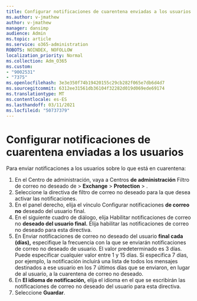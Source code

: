 ```yaml
---
title: Configurar notificaciones de cuarentena enviadas a los usuarios
ms.author: v-jmathew
author: v-jmathew
manager: dansimp
audience: Admin
ms.topic: article
ms.service: o365-administration
ROBOTS: NOINDEX, NOFOLLOW
localization_priority: Normal
ms.collection: Adm_O365
ms.custom:
- "9002531"
- "7375"
ms.openlocfilehash: 3e3e350f74b19420155c29cb282f065e7db6d4d7
ms.sourcegitcommit: 6312ee31561db36104f32282d019d069ede69174
ms.translationtype: MT
ms.contentlocale: es-ES
ms.lasthandoff: 03/11/2021
ms.locfileid: "50737379"
---
```

# <a name="configure-quarantine-notifications-sent-to-users"></a>Configurar notificaciones de cuarentena enviadas a los usuarios

Para enviar notificaciones a los usuarios sobre lo que está en cuarentena:

1. En el Centro de administración, vaya a Centros **de administración** Filtro de correo no deseado de  >  **Exchange**  >  **Protection**  >  .
2. Seleccione la directiva de filtro de correo no deseado para la que desea activar las notificaciones.
3. En el panel derecho, elija el vínculo Configurar notificaciones **de correo no** deseado del usuario final.
4. En el siguiente cuadro de diálogo, elija Habilitar notificaciones de correo no **deseado del usuario final.** Elija habilitar las notificaciones de correo no deseado para esta directiva.
5. En Enviar notificaciones de correo no deseado del usuario **final cada (días),** especifique la frecuencia con la que se enviarán notificaciones de correo no deseado de usuario. El valor predeterminado es 3 días. Puede especificar cualquier valor entre 1 y 15 días. Si especifica 7 días, por ejemplo, la notificación incluirá una lista de todos los mensajes destinados a ese usuario en los 7 últimos días que se enviaron, en lugar de al usuario, a la cuarentena de correo no deseado.
6. En **El idioma de notificación,** elija el idioma en el que se escribirán las notificaciones de correo no deseado del usuario para esta directiva.
7. Seleccione **Guardar**.
